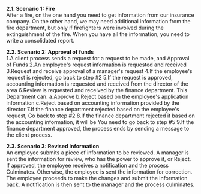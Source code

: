 **2.1. Scenario 1: Fire**
<br>After a fire, on the one hand you need to get information from our insurance company. On the other hand, we may need additional information from the fire department, but only if firefighters were involved during the extinguishment of the fire. When you have all the information, you need to write a consolidated report.












**2.2. Scenario 2: Approval of funds**
<br>1.A client process sends a request for a request to be made, and Approval of Funds
2.An employee's request information is requested and received
3.Request and receive approval of a manager's request
4.If the employee's request is rejected, go back to step #2
5.If the request is approved, accounting information is requested and received from the director of the area
6.Review is requested and received by the finance department. This Department can:
a.Approve
b.Reject based on the employee's application information
c.Reject based on accounting information provided by the director
7.If the finance department rejected based on the employee's request, Go back to step #2
8.If the finance department rejected it based on the accounting information, it will be You need to go back to step #5
9.If the finance department approved, the process ends by sending a message to the client process.





**2.3. Scenario 3: Revised information**
<br>An employee submits a piece of information to be reviewed. A manager is sent the information for review, who has the power to approve it, or Reject. If approved, the employee receives a notification and the process Culminates. Otherwise, the employee is sent the information for correction. The employee proceeds to make the changes and submit the information back. A notification is then sent to the manager and the process culminates.

